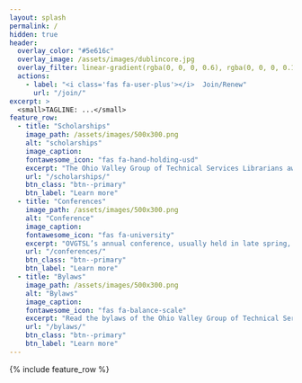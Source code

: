 ```yaml
---
layout: splash
permalink: /
hidden: true
header:
  overlay_color: "#5e616c"
  overlay_image: /assets/images/dublincore.jpg
  overlay_filter: linear-gradient(rgba(0, 0, 0, 0.6), rgba(0, 0, 0, 0.1))
  actions:
    - label: "<i class='fas fa-user-plus'></i>  Join/Renew"
      url: "/join/"
excerpt: >
  <small>TAGLINE: ...</small>
feature_row:
  - title: "Scholarships"
    image_path: /assets/images/500x300.png
    alt: "scholarships"
    image_caption:
    fontawesome_icon: "fas fa-hand-holding-usd"
    excerpt: "The Ohio Valley Group of Technical Services Librarians awards three scholarships every year to attend the organization’s annual conference."
    url: "/scholarships/"
    btn_class: "btn--primary"
    btn_label: "Learn more"
  - title: "Conferences"
    image_path: /assets/images/500x300.png
    alt: "Conference"
    image_caption:
    fontawesome_icon: "fas fa-university"
    excerpt: "OVGTSL’s annual conference, usually held in late spring, rotates among Indiana, Ohio and Kentucky on a regular basis."
    url: "/conferences/"
    btn_class: "btn--primary"
    btn_label: "Learn more"
  - title: "Bylaws"
    image_path: /assets/images/500x300.png
    alt: "Bylaws"
    image_caption:
    fontawesome_icon: "fas fa-balance-scale"
    excerpt: "Read the bylaws of the Ohio Valley Group of Technical Services Librarians."
    url: "/bylaws/"
    btn_class: "btn--primary"
    btn_label: "Learn more"      
---
```


{% include feature_row %}
